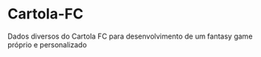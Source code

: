 # Cartola-FC
 Dados diversos do Cartola FC para desenvolvimento de um fantasy game próprio e personalizado
